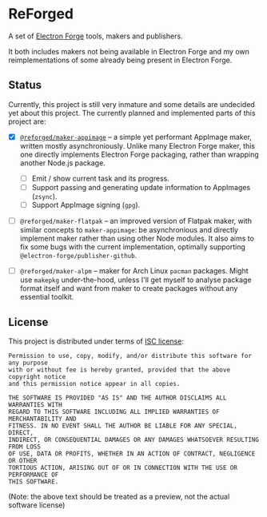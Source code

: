 # ReForged

A set of [Electron Forge][forge] tools, makers and publishers.

It both includes makers not being available in Electron Forge and my own
reimplementations of some already being present in Electron Forge.

## Status

Currently, this project is still very inmature and some details are undecided
yet about this project. The currently planned and implemented parts of this
project are:

- [X] [`@reforged/maker-appimage`][maker1] – a simple yet performant AppImage
  maker, written mostly asynchroniously. Unlike many Electron Forge maker, this
  one directly implements Electron Forge packaging, rather than wrapping another
  Node.js package.

  - [ ] Emit / show current task and its progress.
  - [ ] Support passing and generating update information to AppImages (`zsync`).
  - [ ] Support AppImage signing (`gpg`).

- [ ] `@reforged/maker-flatpak` – an improved version of Flatpak maker, with
  similar concepts to `maker-appimage`: be asynchronious and directly implement
  maker rather than using other Node modules. It also aims to fix some bugs with
  the current implementation, optimally supporting
  `@electron-forge/publisher-github`.

- [ ] `@reforged/maker-alpm` – maker for Arch Linux `pacman` packages. Might use
  `makepkg` under-the-hood, unless I'll get myself to analyse package format
  itself and want from maker to create packages without any essential toolkit.

## License

This project is distributed under terms of [ISC license](./LICENSE):

    Permission to use, copy, modify, and/or distribute this software for any purpose
    with or without fee is hereby granted, provided that the above copyright notice
    and this permission notice appear in all copies.

    THE SOFTWARE IS PROVIDED "AS IS" AND THE AUTHOR DISCLAIMS ALL WARRANTIES WITH
    REGARD TO THIS SOFTWARE INCLUDING ALL IMPLIED WARRANTIES OF MERCHANTABILITY AND
    FITNESS. IN NO EVENT SHALL THE AUTHOR BE LIABLE FOR ANY SPECIAL, DIRECT,
    INDIRECT, OR CONSEQUENTIAL DAMAGES OR ANY DAMAGES WHATSOEVER RESULTING FROM LOSS
    OF USE, DATA OR PROFITS, WHETHER IN AN ACTION OF CONTRACT, NEGLIGENCE OR OTHER
    TORTIOUS ACTION, ARISING OUT OF OR IN CONNECTION WITH THE USE OR PERFORMANCE OF
    THIS SOFTWARE.

(Note: the above text should be treated as a preview, not the actual software license)

[forge]: https://github.com/electron-userland/electron-forge
[maker1]: https://www.npmjs.com/package/@reforged/maker-appimage
